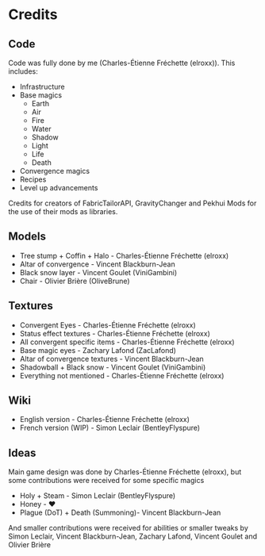 # Credits
## Code
Code was fully done by me (Charles-Étienne Fréchette (elroxx)). This includes:
- Infrastructure
- Base magics
    - Earth
    - Air
    - Fire
    - Water
    - Shadow
    - Light
    - Life
    - Death
- Convergence magics
- Recipes
- Level up advancements

Credits for creators of FabricTailorAPI, GravityChanger and Pekhui Mods for the use of their mods as libraries.
## Models
- Tree stump + Coffin + Halo - Charles-Étienne Fréchette (elroxx)
- Altar of convergence - Vincent Blackburn-Jean
- Black snow layer - Vincent Goulet (ViniGambini)
- Chair - Olivier Brière (OliveBrune)

## Textures
- Convergent Eyes - Charles-Étienne Fréchette (elroxx)
- Status effect textures - Charles-Étienne Fréchette (elroxx)
- All convergent specific items - Charles-Étienne Fréchette (elroxx)
- Base magic eyes - Zachary Lafond (ZacLafond)
- Altar of convergence textures - Vincent Blackburn-Jean
- Shadowball + Black snow - Vincent Goulet (ViniGambini)
- Everything not mentioned - Charles-Étienne Fréchette (elroxx)

## Wiki
- English version - Charles-Étienne Fréchette (elroxx)
- French version (WIP) - Simon Leclair (BentleyFlyspure)

## Ideas
Main game design was done by Charles-Étienne Fréchette (elroxx), but some contributions were received for some specific magics
- Holy + Steam - Simon Leclair (BentleyFlyspure)
- Honey - ❤️
- Plague (DoT) + Death (Summoning)- Vincent Blackburn-Jean

And smaller contributions were received for abilities or smaller tweaks by Simon Leclair, Vincent Blackburn-Jean, Zachary Lafond, Vincent Goulet and Olivier Brière
